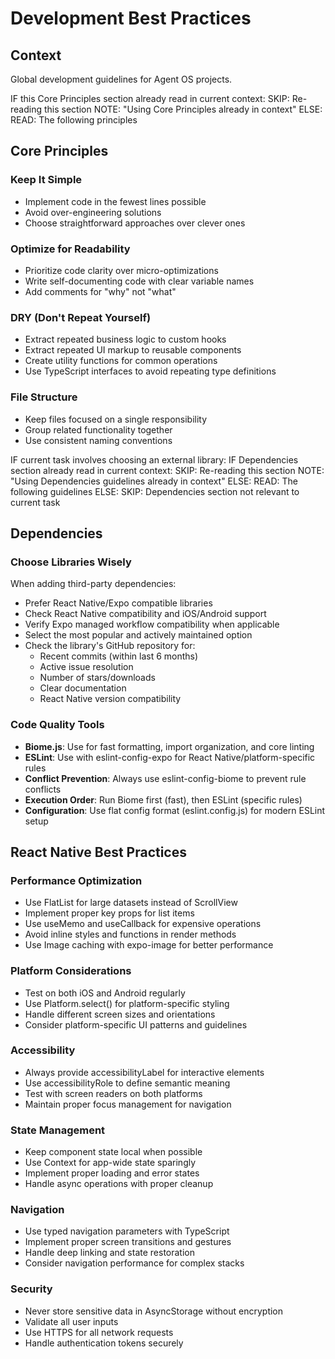 # Development Best Practices

## Context

Global development guidelines for Agent OS projects.

<conditional-block context-check="core-principles">
IF this Core Principles section already read in current context:
  SKIP: Re-reading this section
  NOTE: "Using Core Principles already in context"
ELSE:
  READ: The following principles

## Core Principles

### Keep It Simple
- Implement code in the fewest lines possible
- Avoid over-engineering solutions
- Choose straightforward approaches over clever ones

### Optimize for Readability
- Prioritize code clarity over micro-optimizations
- Write self-documenting code with clear variable names
- Add comments for "why" not "what"

### DRY (Don't Repeat Yourself)
- Extract repeated business logic to custom hooks
- Extract repeated UI markup to reusable components
- Create utility functions for common operations
- Use TypeScript interfaces to avoid repeating type definitions

### File Structure
- Keep files focused on a single responsibility
- Group related functionality together
- Use consistent naming conventions
</conditional-block>

<conditional-block context-check="dependencies" task-condition="choosing-external-library">
IF current task involves choosing an external library:
  IF Dependencies section already read in current context:
    SKIP: Re-reading this section
    NOTE: "Using Dependencies guidelines already in context"
  ELSE:
    READ: The following guidelines
ELSE:
  SKIP: Dependencies section not relevant to current task

## Dependencies

### Choose Libraries Wisely
When adding third-party dependencies:
- Prefer React Native/Expo compatible libraries
- Check React Native compatibility and iOS/Android support
- Verify Expo managed workflow compatibility when applicable
- Select the most popular and actively maintained option
- Check the library's GitHub repository for:
  - Recent commits (within last 6 months)
  - Active issue resolution
  - Number of stars/downloads
  - Clear documentation
  - React Native version compatibility

### Code Quality Tools
- **Biome.js**: Use for fast formatting, import organization, and core linting
- **ESLint**: Use with eslint-config-expo for React Native/platform-specific rules
- **Conflict Prevention**: Always use eslint-config-biome to prevent rule conflicts
- **Execution Order**: Run Biome first (fast), then ESLint (specific rules)
- **Configuration**: Use flat config format (eslint.config.js) for modern ESLint setup
</conditional-block>

## React Native Best Practices

### Performance Optimization
- Use FlatList for large datasets instead of ScrollView
- Implement proper key props for list items
- Use useMemo and useCallback for expensive operations
- Avoid inline styles and functions in render methods
- Use Image caching with expo-image for better performance

### Platform Considerations
- Test on both iOS and Android regularly
- Use Platform.select() for platform-specific styling
- Handle different screen sizes and orientations
- Consider platform-specific UI patterns and guidelines

### Accessibility
- Always provide accessibilityLabel for interactive elements
- Use accessibilityRole to define semantic meaning
- Test with screen readers on both platforms
- Maintain proper focus management for navigation

### State Management
- Keep component state local when possible
- Use Context for app-wide state sparingly
- Implement proper loading and error states
- Handle async operations with proper cleanup

### Navigation
- Use typed navigation parameters with TypeScript
- Implement proper screen transitions and gestures
- Handle deep linking and state restoration
- Consider navigation performance for complex stacks

### Security
- Never store sensitive data in AsyncStorage without encryption
- Validate all user inputs
- Use HTTPS for all network requests
- Handle authentication tokens securely
